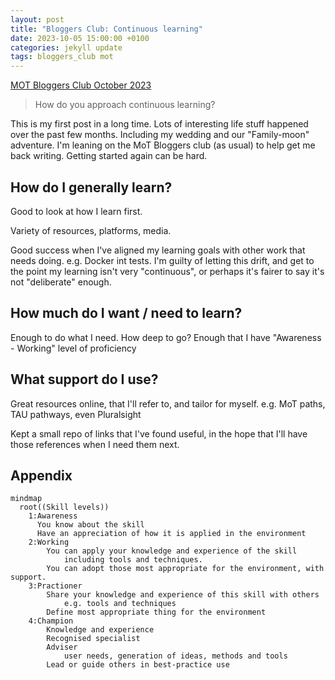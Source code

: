 ```yaml
---
layout: post
title: "Bloggers Club: Continuous learning"
date: 2023-10-05 15:00:00 +0100
categories: jekyll update
tags: bloggers_club mot
---
```

[MOT Bloggers Club October 2023][1]

> How do you approach continuous learning?

This is my first post in a long time. Lots of interesting life stuff happened over the past few months. Including my wedding and our "Family-moon" adventure.
I'm leaning on the MoT Bloggers club (as usual) to help get me back writing. Getting started again can be hard.


## How do I generally learn?
Good to look at how I learn first.

Variety of resources, platforms, media.


Good success when I've aligned my learning goals with other work that needs doing. e.g. Docker int tests.
I'm guilty of letting this drift, and get to the point my learning isn't very "continuous", or perhaps it's fairer to say it's not "deliberate" enough.

## How much do I want / need to learn?
Enough to do what I need. How deep to go?
Enough that I have "Awareness - Working" level of proficiency

## What support do I use?

Great resources online, that I'll refer to, and tailor for myself. e.g. MoT paths, TAU pathways, even Pluralsight

Kept a small repo of links that I've found useful, in the hope that I'll have those references when I need them next.

## Appendix

```mermaid
mindmap
  root((Skill levels))
    1:Awareness
      You know about the skill
      Have an appreciation of how it is applied in the environment
    2:Working
        You can apply your knowledge and experience of the skill
            including tools and techniques.
        You can adopt those most appropriate for the environment, with support.
    3:Practioner
        Share your knowledge and experience of this skill with others
            e.g. tools and techniques
        Define most appropriate thing for the environment
    4:Champion
        Knowledge and experience
        Recognised specialist
        Adviser
            user needs, generation of ideas, methods and tools
        Lead or guide others in best-practice use
```


[1]: https://club.ministryoftesting.com/t/bloggers-club-share-your-blog-post-october-2023/70896
